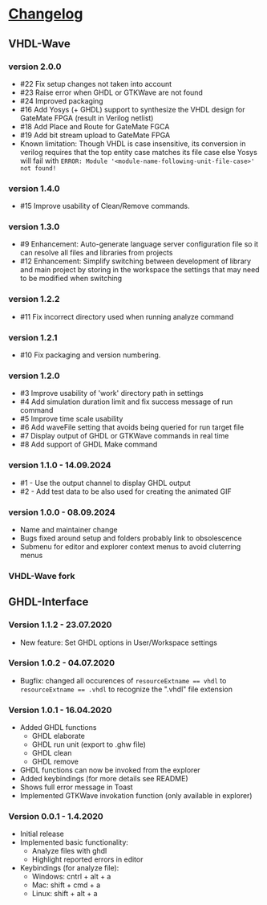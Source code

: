 # [Changelog](https://github.com/Giles314/vscode-vhdl-wave/releases)

## VHDL-Wave

### version 2.0.0

* #22 Fix setup changes not taken into account
* #23 Raise error when GHDL or GTKWave are not found
* #24 Improved packaging
* #16 Add Yosys (+ GHDL) support to synthesize the VHDL design for GateMate FPGA (result in Verilog netlist)
* #18 Add Place and Route for GateMate FGCA
* #19 Add bit stream upload to GateMate FPGA
* Known limitation: Though VHDL is case insensitive, its conversion in verilog requires that the top entity case matches its file case
  else Yosys will fail with ```ERROR: Module '<module-name-following-unit-file-case>' not found!```

### version 1.4.0

* #15 Improve usability of Clean/Remove commands.

### version 1.3.0

* #9 Enhancement: Auto-generate language server configuration file so it can resolve all files and libraries from projects
* #12 Enhancement: Simplify switching between development of library and main project by storing in the workspace the settings that may need to be modified when switching

### version 1.2.2

* #11 Fix incorrect directory used when running analyze command

### version 1.2.1

* #10 Fix packaging and version numbering.

### version 1.2.0

* #3 Improve usability of 'work' directory path in settings
* #4 Add simulation duration limit and fix success message of run command
* #5 Improve time scale usability
* #6 Add waveFile setting that avoids being queried for run target file
* #7 Display output of GHDL or GTKWave commands in real time
* #8 Add support of GHDL Make command

### version 1.1.0 - 14.09.2024

* #1 - Use the output channel to display GHDL output
* #2 - Add test data to be also used for creating the animated GIF

### version 1.0.0 - 08.09.2024

* Name and maintainer change
* Bugs fixed around setup and folders probably link to obsolescence
* Submenu for editor and explorer context menus to avoid cluterring menus

### VHDL-Wave fork

## GHDL-Interface

### Version 1.1.2 - 23.07.2020

* New feature: Set GHDL options in User/Workspace settings

### Version 1.0.2 - 04.07.2020

* Bugfix: changed all occurences of `resourceExtname == vhdl` to `resourceExtname == .vhdl` to recognize the ".vhdl" file extension

### Version 1.0.1 - 16.04.2020

* Added GHDL functions
  * GHDL elaborate
  * GHDL run unit (export to .ghw file)
  * GHDL clean
  * GHDL remove
* GHDL functions can now be invoked from the explorer
* Added keybindings (for more details see README)
* Shows full error message in Toast
* Implemented GTKWave invokation function (only available in explorer)

### Version 0.0.1 - 1.4.2020

* Initial release
* Implemented basic functionality:
  * Analyze files with ghdl
  * Highlight reported errors in editor
* Keybindings (for analyze file):  
  * Windows: cntrl + alt + a
  * Mac: shift + cmd + a
  * Linux: shift + alt + a